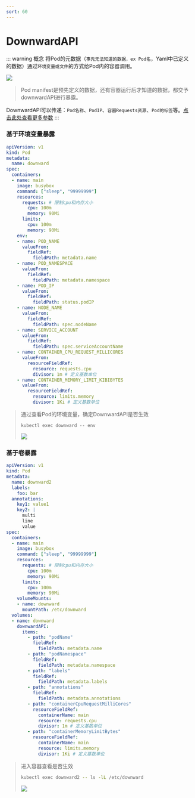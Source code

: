 ```yaml
---
sort: 60
---
```

# DownwardAPI
::: warning 概念
将Pod的元数据（`事先无法知道的数据，ex Pod名`，Yaml中已定义的数据）通过`环境变量或文件`的方式给Pod内的容器调用。

![](https://fno.leejay.top:9000/images/2025/01/21/65522506-8f68-472d-b39e-1849d04128ec.png)

> Pod manifest是预先定义的数据，还有容器运行后才知道的数据，都交予downwardAPI进行暴露。

DownwardAPI可以传递：`Pod名称`、`PodIP`、`容器Requests资源`、`Pod的标签`等。[点击此处查看更多参数](https://kubernetes.io/zh-cn/docs/concepts/workloads/pods/downward-api/)
:::

### 基于环境变量暴露

```yaml
apiVersion: v1
kind: Pod
metadata:
  name: downward
spec:
  containers:
  - name: main
    image: busybox
    command: ["sleep", "99999999"]
    resources:
      requests: # 限制cpu和内存大小
        cpu: 100m
        memory: 90Mi
      limits:
        cpu: 100m
        memory: 90Mi
    env:
    - name: POD_NAME
      valueFrom:
        fieldRef:
          fieldPath: metadata.name
    - name: POD_NAMESPACE
      valueFrom:
        fieldRef:
          fieldPath: metadata.namespace
	- name: POD_IP
      valueFrom:
        fieldRef:
          fieldPath: status.podIP
	- name: NODE_NAME
      valueFrom:
        fieldRef:
          fieldPath: spec.nodeName
	- name: SERVICE_ACCOUNT
      valueFrom:
        fieldRef:
          fieldPath: spec.serviceAccountName
	- name: CONTAINER_CPU_REQUEST_MILLICORES
      valueFrom:
        resourceFieldRef:
	      resource: requests.cpu
          divisor: 1m # 定义基数单位 
	- name: CONTAINER_MEMORY_LIMIT_KIBIBYTES
      valueFrom:
        resourceFieldRef:
	      resource: limits.memory
          divisor: 1Ki # 定义基数单位 
```

> 通过查看Pod的环境变量，确定DownwardAPI是否生效
>
> ```shell
> kubectl exec downward -- env
> ```
>
> ![](https://fno.leejay.top:9000/images/2025/01/21/c2336b1e-a8ef-419a-a81f-5b83e27498bc.png)

### 基于卷暴露

```yaml
apiVersion: v1
kind: Pod
metadata:
  name: downward2
  labels:
    foo: bar
  annotations:
    key1: value1
    key2: |
      multi
      line
      value
spec:
  containers:
  - name: main
    image: busybox
    command: ["sleep", "99999999"]
    resources:
      requests: # 限制cpu和内存大小
        cpu: 100m
        memory: 90Mi
      limits:
        cpu: 100m
        memory: 90Mi
    volumeMounts:
    - name: downward
      mountPath: /etc/downward
  volumes:
  - name: downward
    downwardAPI:
      items:
        - path: "podName"
          fieldRef:
            fieldPath: metadata.name
        - path: "podNamespace"
          fieldRef:
            fieldPath: metadata.namespace
        - path: "labels"
          fieldRef:
            fieldPath: metadata.labels
        - path: "annotations"
          fieldRef:
            fieldPath: metadata.annotations
        - path: "containerCpuRequestMilliCores"
          resourceFieldRef:
            containerName: main
            resource: requests.cpu
            divisor: 1m # 定义基数单位 
        - path: "containerMemoryLimitBytes"
          resourceFieldRef:
            containerName: main
            resource: limits.memory
            divisor: 1Ki # 定义基数单位
```
> 进入容器查看是否生效
> ```bash 
> kubectl exec downward2 -- ls -lL /etc/downward
> ```
>
> ![](https://fno.leejay.top:9000/images/2025/01/21/4b6dfcd6-a459-48ff-8509-d99640cb6436.png)
